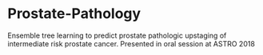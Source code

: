 # Prostate-Pathology
Ensemble tree learning to predict prostate pathologic upstaging of intermediate risk prostate cancer. Presented in oral session at ASTRO 2018

